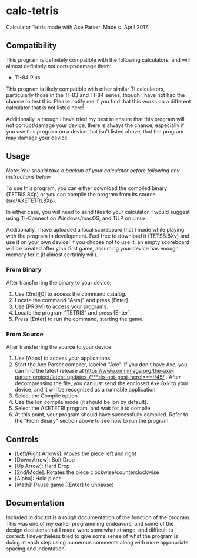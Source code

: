 # calc-tetris
Calculator Tetris made with Axe Parser. Made c. April 2017.

## Compatibility
This program is definitely compatible with the following calculators, and will almost definitely not corrupt/damage them:
- TI-84 Plus

This program is likely compatible with other similar TI calculators, particularly those in the TI-83 and TI-84 series, though I have not had the chance to test this. Please notify me if you find that this works on a different calculator that is not listed here!

Additionally, although I have tried my best to ensure that this program will not corrupt/damage your device, there is always the chance, especially if you use this program on a device that isn't listed above, that the program may damage your device.

## Usage
*Note: You should take a backup of your calculator before following any instructions below.*

To use this program, you can either download the compiled binary (TETRIS.8Xp) or you can compile the program from its source (src/AXETETRI.8Xp).

In either case, you will need to send files to your calculator. I would suggest using TI-Connect on Windows/macOS, and TiLP on Linux.

Additionally, I have uploaded a local scoreboard that I made while playing with the program in development. Feel free to download it (TETSB.8Xv) and use it on your own device! If you choose not to use it, an empty scoreboard will be created after your first game, assuming your device has enough memory for it (it almost certainly will).

### From Binary
After transferring the binary to your device:
1. Use [2nd][0] to access the command catalog.
2. Locate the command "Asm(" and press [Enter].
3. Use [PRGM] to access your programs.
4. Locate the program "TETRIS" and press [Enter].
5. Press [Enter] to run the command, starting the game.

### From Source
After transferring the source to your device:
1. Use [Apps] to access your applications.
2. Start the Axe Parser compiler, labeled "Axe". If you don't have Axe, you can find the latest release at https://www.omnimaga.org/the-axe-parser-project/latest-updates-(***do-not-post-here!***)/45/ . After decompressing the file, you can just send the enclosed Axe.8xk to your device, and it will be recognized as a runnable application.
3. Select the Compile option.
4. Use the Ion compile mode (it should be Ion by default).
5. Select the AXETETRI program, and wait for it to compile.
6. At this point, your program should have successfully compiled. Refer to the "From Binary" section above to see how to run the program.

## Controls
- [Left/Right Arrows]: Moves the piece left and right
- [Down Arrow]: Soft Drop
- [Up Arrow]: Hard Drop
- [2nd/Mode]: Rotates the piece clockwise/counterclockwise
- [Alpha]: Hold piece
- [Math]: Pause game ([Enter] to unpause)

## Documentation
Included in doc.txt is a rough documentation of the function of the program. This was one of my earlier programming endeavors, and some of the design decisions that I made were somewhat strange, and difficult to correct. I nevertheless tried to give some sense of what the program is doing at each step using numerous comments along with more appropriate spacing and indentation.
